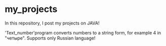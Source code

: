 # my_projects
In this repository, I post my projects on JAVA!

'Text_number'program converts numbers to a string form, for example 4 in "четыре". Supports only Russian language!


